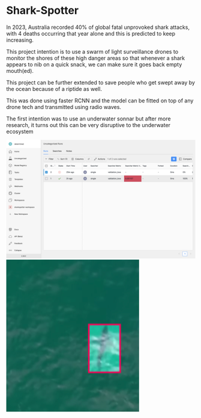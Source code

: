# Shark-Spotter

In 2023, Australia recorded 40% of global fatal unprovoked shark attacks, with 4 deaths occurring that year alone and this is predicted to keep increasing.

This project intention is to use a swarm of light surveillance drones to monitor the shores of these high danger areas so that whenever a shark appears to nib on a quick snack, we can make sure it goes back empty mouth(ed).

This project can be further extended to save people who get swept away by the ocean because of a riptide as well.

This was done using faster RCNN and the model can be fitted on top of any drone tech and transmitted using radio waves.

The first intention was to use an underwater sonnar but after more research, it turns out this can be very disruptive to the underwater ecosystem

![alt text](image.png)
![alt text](image-1.png)